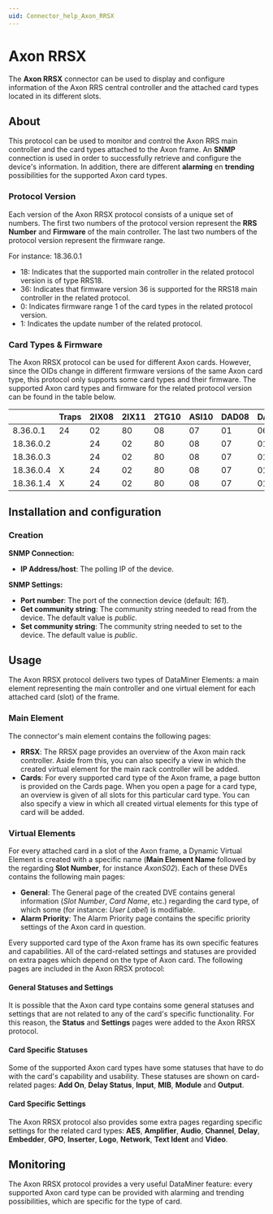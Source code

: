 ```yaml
---
uid: Connector_help_Axon_RRSX
---
```


# Axon RRSX

The **Axon RRSX** connector can be used to display and configure information of the Axon RRS central controller and the attached card types located in its different slots.

## About

This protocol can be used to monitor and control the Axon RRS main controller and the card types attached to the Axon frame. An **SNMP** connection is used in order to successfully retrieve and configure the device's information. In addition, there are different **alarming** en **trending** possibilities for the supported Axon card types.

### Protocol Version

Each version of the Axon RRSX protocol consists of a unique set of numbers. The first two numbers of the protocol version represent the **RRS Number** and **Firmware** of the main controller. The last two numbers of the protocol version represent the firmware range.

For instance: 18.36.0.1

- 18: Indicates that the supported main controller in the related protocol version is of type RRS18.
- 36: Indicates that firmware version 36 is supported for the RRS18 main controller in the related protocol.
- 0: Indicates firmware range 1 of the card types in the related protocol version.
- 1: Indicates the update number of the related protocol.

### Card Types & Firmware

The Axon RRSX protocol can be used for different Axon cards. However, since the OIDs change in different firmware versions of the same Axon card type, this protocol only supports some card types and their firmware. The supported Axon card types and firmware for the related protocol version can be found in the table below.

|           | Traps | 2IX08 | 2IX11 | 2TG10 | ASI10 | DAD08 | DAD26 | DIO48 | GDR26 | GPI16 | HAF90 | HDR07 | HDR09 | HDS05 | HEB05 | SAV08 | SDR07 | SDR08 | SDR09 | SLI10 |
|-----------|-------|-------|-------|-------|-------|-------|-------|-------|-------|-------|-------|-------|-------|-------|-------|-------|-------|-------|-------|-------|
| 8.36.0.1  | 24    | 02    | 80    | 08    | 07    | 01    | 06    | 07    | 10    | 30    | 04    | 04    | 26    | 07    | 07    | 02    | 10    | 06    | 29    |       |
| 18.36.0.2 |       | 24    | 02    | 80    | 08    | 07    | 01    | 06    | 07    | 10    | 30    | 04    | 04    | 26    | 07    | 07    | 02    | 10    | 06    | 29    |
| 18.36.0.3 |       | 24    | 02    | 80    | 08    | 07    | 01    | 06    | 07    | 10    | 30    | 04    | 04    | 26    | 07    | 07    | 02    | 09    | 06    | 29    |
| 18.36.0.4 | X     | 24    | 02    | 80    | 08    | 07    | 01    | 06    | 07    | 10    | 30    | 04    | 04    | 26    | 07    | 07    | 02    | 09    | 06    | 29    |
| 18.36.1.4 | X     | 24    | 02    | 80    | 08    | 07    | 01    | 06    | 07    | 10    | 30    | 04    | 04    | 26    | 07    | 07    | 02    | 10    | 06    | 29    |

## Installation and configuration

### Creation

**SNMP Connection:**

- **IP Address/host**: The polling IP of the device.

**SNMP Settings:**

- **Port number**: The port of the connection device (default: *161*).
- **Get community string**: The community string needed to read from the device. The default value is *public.*
- **Set community string**: The community string needed to set to the device. The default value is *public*.

## Usage

The Axon RRSX protocol delivers two types of DataMiner Elements: a main element representing the main controller and one virtual element for each attached card (slot) of the frame.

### Main Element

The connector's main element contains the following pages:

- **RRSX**: The RRSX page provides an overview of the Axon main rack controller. Aside from this, you can also specify a view in which the created virtual element for the main rack controller will be added.
- **Cards**: For every supported card type of the Axon frame, a page button is provided on the Cards page. When you open a page for a card type, an overview is given of all slots for this particular card type. You can also specify a view in which all created virtual elements for this type of card will be added.

### Virtual Elements

For every attached card in a slot of the Axon frame, a Dynamic Virtual Element is created with a specific name (**Main Element Name** followed by the regarding **Slot Number**, for instance *AxonS02*). Each of these DVEs contains the following main pages:

- **General**: The General page of the created DVE contains general information (*Slot Number*, *Card Name*, etc.) regarding the card type, of which some (for instance: *User Label*) is modifiable.
- **Alarm Priority**: The Alarm Priority page contains the specific priority settings of the Axon card in question.

Every supported card type of the Axon frame has its own specific features and capabilities. All of the card-related settings and statuses are provided on extra pages which depend on the type of Axon card. The following pages are included in the Axon RRSX protocol:

#### General Statuses and Settings

It is possible that the Axon card type contains some general statuses and settings that are not related to any of the card's specific functionality. For this reason, the **Status** and **Settings** pages were added to the Axon RRSX protocol.

#### Card Specific Statuses

Some of the supported Axon card types have some statuses that have to do with the card's capability and usability. These statuses are shown on card-related pages: **Add On**, **Delay Status**, **Input**, **MIB**, **Module** and **Output**.

#### Card Specific Settings

The Axon RRSX protocol also provides some extra pages regarding specific settings for the related card types: **AES**, **Amplifier**, **Audio**, **Channel**, **Delay**, **Embedder**, **GPO**, **Inserter**, **Logo**, **Network**, **Text Ident** and **Video**.

## Monitoring

The Axon RRSX protocol provides a very useful DataMiner feature: every supported Axon card type can be provided with alarming and trending possibilities, which are specific for the type of card.
